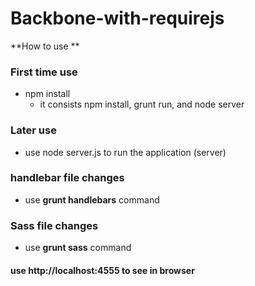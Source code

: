 # Backbone-with-requirejs

**How to use **

### First time use 
  * npm install 
    * it consists npm install, grunt run, and node server 
    
### Later use 
  * use node server.js to run the application (server) 

### handlebar file changes
  * use **grunt handlebars** command

### Sass  file changes
  * use **grunt sass** command
  

#### use http://localhost:4555 to see in browser
    
